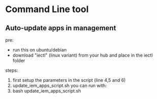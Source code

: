 # Command Line tool

## Auto-update apps in management


pre:
* run this on ubuntu/debian
* download "iectl" (linux variant) from your hub and place in the iectl folder


steps:
1. first setup the parameters in the script (line 4,5 and 6)
2. update_iem_apps_script.sh you can run with:
3. bash update_iem_apps_script.sh
